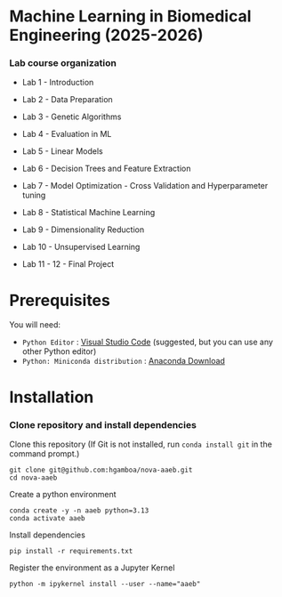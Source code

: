# Machine Learning in Biomedical Engineering (2025-2026)

###  Lab course organization

* Lab 1 - Introduction

* Lab 2 - Data Preparation

* Lab 3 - Genetic Algorithms

* Lab 4 - Evaluation in ML

* Lab 5 - Linear Models

* Lab 6 - Decision Trees and Feature Extraction

* Lab 7 - Model Optimization - Cross Validation and Hyperparameter tuning

* Lab 8 - Statistical Machine Learning

* Lab 9 - Dimensionality Reduction

* Lab 10 - Unsupervised Learning

* Lab 11 - 12 - Final Project 


# Prerequisites

You will need:

- `Python Editor` : [Visual Studio Code](https://code.visualstudio.com/download) (suggested, but you can use any other Python editor)
- `Python: Miniconda distribution` : [Anaconda Download](https://www.anaconda.com/download/success)

# Installation

### Clone repository and install dependencies

Clone this repository (If Git is not installed, run `conda install git` in the command prompt.)

    git clone git@github.com:hgamboa/nova-aaeb.git
    cd nova-aaeb

Create a python environment

    conda create -y -n aaeb python=3.13
    conda activate aaeb

Install dependencies

    pip install -r requirements.txt

Register the environment as a Jupyter Kernel

    python -m ipykernel install --user --name="aaeb"
